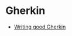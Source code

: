 # Gherkin

- [Writing good Gherkin](https://automationpanda.com/2017/01/30/bdd-101-writing-good-gherkin/)